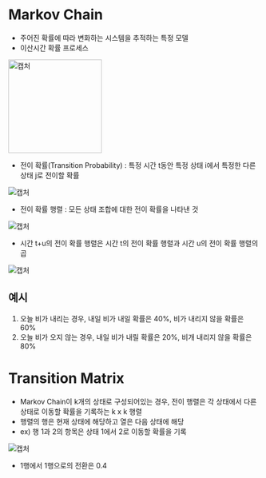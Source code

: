 # Markov Chain

- 주어진 확률에 따라 변화하는 시스템을 추적하는 특정 모델
- 이산시간 확률 프로세스

<img width="187" alt="캡처" src="https://user-images.githubusercontent.com/80622859/201045396-88acc8a6-d34e-4588-9462-8f3f286f1543.PNG">

- 전이 확률(Transition Probability) : 특정 시간 t동안 특정 상태 i에서 특정한 다른 상태 j로 전이할 확률

![캡처](https://user-images.githubusercontent.com/80622859/201462005-c6c5ffbd-c09f-4037-ad7f-999c011e6228.PNG)

- 전이 확률 행렬 : 모든 상태 조합에 대한 전이 확률을 나타낸 것

![캡처](https://user-images.githubusercontent.com/80622859/201462022-171ab633-d0d4-4ccf-944b-3e024047f747.PNG)

- 시간 t+u의 전이 확률 행렬은 시간 t의 전이 확률 행렬과 시간 u의 전이 확률 행렬의 곱

![캡처](https://user-images.githubusercontent.com/80622859/201462044-8774d794-b267-4e19-81be-18f01cca5e65.PNG)

## 예시
1. 오늘 비가 내리는 경우, 내일 비가 내일 확률은 40%, 비가 내리지 않을 확률은 60%
2. 오늘 비가 오지 않는 경우, 내일 비가 내릴 확률은 20%, 비개 내리지 않을 확률은 80%

# Transition Matrix
- Markov Chain이 k개의 상태로 구성되어있는 경우, 전이 행렬은 각 상태에서 다른 상태로 이동할 확률을 기록하는 k x k 행렬
- 행렬의 행은 현재 상태에 해당하고 열은 다음 상태에 해당
- ex) 행 1과 2의 항목은 상태 1에서 2로 이동할 확률을 기록

![캡처](https://user-images.githubusercontent.com/80622859/201462354-0efed1d0-0e44-4cb3-ac29-fa6a3f2b63b9.PNG)

- 1행에서 1행으로의 전환은 0.4
